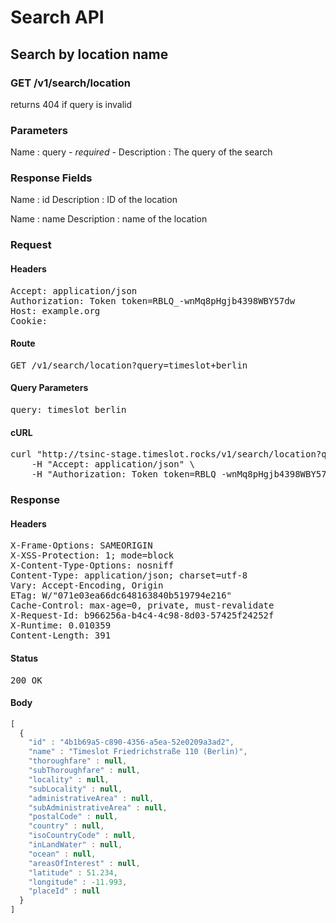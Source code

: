 # Search API

## Search by location name

### GET /v1/search/location

returns 404 if query is invalid



### Parameters

Name : query *- required -*
Description : The query of the search


### Response Fields

Name : id
Description : ID of the location

Name : name
Description : name of the location

### Request

#### Headers

<pre>Accept: application/json
Authorization: Token token=RBLQ_-wnMq8pHgjb4398WBY57dw
Host: example.org
Cookie: </pre>

#### Route

<pre>GET /v1/search/location?query=timeslot+berlin</pre>

#### Query Parameters

<pre>query: timeslot berlin</pre>

#### cURL

<pre class="request">curl &quot;http://tsinc-stage.timeslot.rocks/v1/search/location?query=timeslot+berlin&quot; -X GET \
	-H &quot;Accept: application/json&quot; \
	-H &quot;Authorization: Token token=RBLQ_-wnMq8pHgjb4398WBY57dw&quot;</pre>

### Response

#### Headers

<pre>X-Frame-Options: SAMEORIGIN
X-XSS-Protection: 1; mode=block
X-Content-Type-Options: nosniff
Content-Type: application/json; charset=utf-8
Vary: Accept-Encoding, Origin
ETag: W/&quot;071e03ea66dc648163840b519794e216&quot;
Cache-Control: max-age=0, private, must-revalidate
X-Request-Id: b966256a-b4c4-4c98-8d03-57425f24252f
X-Runtime: 0.010359
Content-Length: 391</pre>

#### Status

<pre>200 OK</pre>

#### Body

```javascript
[
  {
    "id" : "4b1b69a5-c890-4356-a5ea-52e0209a3ad2",
    "name" : "Timeslot Friedrichstraße 110 (Berlin)",
    "thoroughfare" : null,
    "subThoroughfare" : null,
    "locality" : null,
    "subLocality" : null,
    "administrativeArea" : null,
    "subAdministrativeArea" : null,
    "postalCode" : null,
    "country" : null,
    "isoCountryCode" : null,
    "inLandWater" : null,
    "ocean" : null,
    "areasOfInterest" : null,
    "latitude" : 51.234,
    "longitude" : -11.993,
    "placeId" : null
  }
]
```
